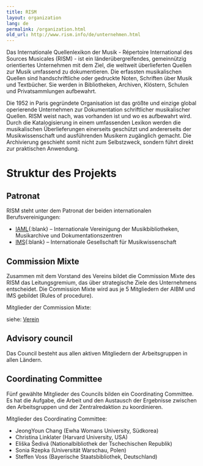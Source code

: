 ```yaml
---
title: RISM
layout: organization
lang: de
permalink: /organization.html
old_url: http://www.rism.info/de/unternehmen.html
---
```


Das Internationale Quellenlexikon der Musik - Répertoire International des Sources Musicales (RISM) - ist ein länderübergreifendes, gemeinnützig orientiertes Unternehmen mit dem Ziel, die weltweit überlieferten Quellen zur Musik umfassend zu dokumentieren. Die erfassten musikalischen Quellen sind handschriftliche oder gedruckte Noten, Schriften über Musik und Textbücher. Sie werden in Bibliotheken, Archiven, Klöstern, Schulen und Privatsammlungen aufbewahrt.

Die 1952 in Paris gegründete Organisation ist das größte und einzige global operierende Unternehmen zur Dokumentation schriftlicher musikalischer Quellen. RISM weist nach, was vorhanden ist und wo es aufbewahrt wird. Durch die Katalogisierung in einem umfassenden Lexikon werden die musikalischen Überlieferungen einerseits geschützt und andererseits der Musikwissenschaft und ausführenden Musikern zugänglich gemacht. Die Archivierung geschieht somit nicht zum Selbstzweck, sondern führt direkt zur praktischen Anwendung.

<!--

Weitere Informationen auch auf [Wikipedia](https://de.wikipedia.org/wiki/R%C3%A9pertoire_International_des_Sources_Musicales){:blank} in 10 Sprachen.

[Präsentation](http://www.bnportugal.pt/images/stories/agenda/2017/RISM_apresentacao_BNP2017.pdf){:blank} von Sílvia Sequeira auf portugiesisch.

[Ein Einführungsvideo](https://youtu.be/K34u716Uwmk){:blank} zur Arbeit des RISM und den Online-Katalog auf Deutsch, Teil der Serie "Tübinger Tutorials zur Musikwissenschaft".

-->

# Struktur des Projekts

## Patronat

RISM steht unter dem Patronat der beiden internationalen Berufsvereinigungen:

* [IAML](http://www.iaml.info){:blank} – Internationale Vereinigung der Musikbibliotheken, Musikarchive und Dokumentationszentren
* [IMS](https://www.musicology.org){:blank} – Internationale Gesellschaft für Musikwissenschaft

## Commission Mixte

Zusammen mit dem Vorstand des Vereins bildet die Commission Mixte des RISM das Leitungsgremium, das über strategische Ziele des Unternehmens entscheidet. Die Commission Mixte wird aus je 5 Mitgliedern der AIBM und IMS gebildet (Rules of procedure).

Mitglieder der Commission Mixte:

siehe: [Verein](/organization/the-association.html)

## Advisory council

Das Council besteht aus allen aktiven Mitgliedern der Arbeitsgruppen in allen Ländern.

## Coordinating Committee

Fünf gewählte Mitglieder des Councils bilden ein Coordinating Committee. Es hat die Aufgabe, die Arbeit und den Austausch der Ergebnisse zwischen den Arbeitsgruppen und der Zentralredaktion zu koordinieren.

Mitglieder des Coordinating Committee:

* JeongYoun Chang (Ewha Womans University, Südkorea)
* Christina Linklater (Harvard University, USA)
* Eliška Šedivá (Nationalbibliothek der Tschechischen Republik)
* Sonia Rzepka (Universität Warschau, Polen)
* Steffen Voss (Bayerische Staatsbibliothek, Deutschland)
